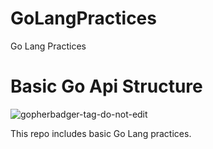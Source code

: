 # GoLangPractices
Go Lang Practices


# Basic Go Api Structure
![gopherbadger-tag-do-not-edit](https://img.shields.io/badge/Go%20Coverage-100%25-brightgreen.svg?longCache=true&style=flat)


This repo includes basic Go Lang practices. 


